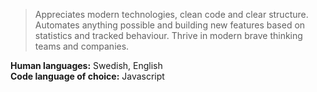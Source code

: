 > Appreciates modern technologies, clean code and clear structure. Automates anything possible and building new features based on statistics and tracked behaviour. Thrive in modern brave thinking teams and companies.  

**Human languages:** Swedish, English  
**Code language of choice:** Javascript  
